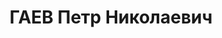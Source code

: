 ---
title: ГАЕВ Петр Николаевич
description: 'Род. в 1913, Свердловская обл., Нижне-Тагильский р-н, д. Фотеево, русский.
  Проживал: Свердловская обл., ст. Смычка. Ж.д.им.Кагановича ст.Смычка, маневровый
  диспетчер

  Арестован 01.09.1937. Приговор: 23.01.1938 – 10 лет ИТЛ'
---